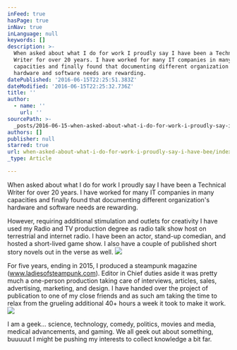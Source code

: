```yaml
---
inFeed: true
hasPage: true
inNav: true
inLanguage: null
keywords: []
description: >-
  When asked about what I do for work I proudly say I have been a Technical
  Writer for over 20 years. I have worked for many IT companies in many
  capacities and finally found that documenting different organization's
  hardware and software needs are rewarding.
datePublished: '2016-06-15T22:25:51.383Z'
dateModified: '2016-06-15T22:25:32.736Z'
title: ''
author:
  - name: ''
    url: ''
sourcePath: >-
  _posts/2016-06-15-when-asked-about-what-i-do-for-work-i-proudly-say-i-have-bee.md
authors: []
publisher: null
starred: true
url: when-asked-about-what-i-do-for-work-i-proudly-say-i-have-bee/index.html
_type: Article

---
```

When asked about what I do for work I proudly say I have been a Technical Writer for over 20 years. I have worked for many IT companies in many capacities and finally found that documenting different organization's hardware and software needs are rewarding.

However, requiring additional stimulation and outlets for creativity I have used my Radio and TV production degree as radio talk show host on terrestrial and internet radio. I have been an actor, stand-up comedian, and hosted a short-lived game show. I also have a couple of published short story novels out in the verse as well. ![](https://the-grid-user-content.s3-us-west-2.amazonaws.com/0f321892-890d-4dba-93a0-06bd010d3549.jpg)

For five years, ending in 2015, I produced a steampunk magazine (www.ladiesofsteampunk.com). Editor in Chief duties aside it was pretty much a one-person production taking care of interviews, articles, sales, advertising, marketing, and design. I have handed over the project of publication to one of my close friends and as such am taking the time to relax from the grueling additional 40+ hours a week it took to make it work. ![](https://the-grid-user-content.s3-us-west-2.amazonaws.com/7a435548-8f53-47e7-ac9e-021ab8599aa4.jpg)

I am a geek... science, technology, comedy, politics, movies and media, medical advancements, and gaming. We all geek out about something, buuuuut I might be pushing my interests to collect knowledge a bit far.